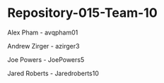 # Repository-015-Team-10
Alex Pham - avqpham01

Andrew Zirger - azirger3

Joe Powers - JoePowers5

Jared Roberts - Jaredroberts10
